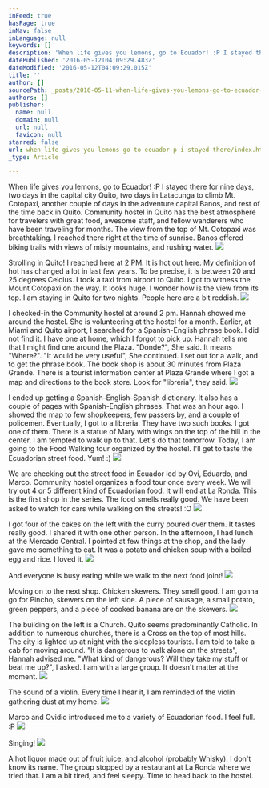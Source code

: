 ```yaml
---
inFeed: true
hasPage: true
inNav: false
inLanguage: null
keywords: []
description: 'When life gives you lemons, go to Ecuador! :P I stayed there for nine days, two days in the capital city Quito, two days in Latacunga to climb Mt. Cotopaxi, another couple of days in the adventure capital Banos, and rest of the time back in Quito. Community hostel in Quito has the best atmosphere for travelers with great food, awesome staff, and fellow wanderers who have been traveling for months. The view from the top of Mt. Cotopaxi was breathtaking. I reached there right at the time of sunrise. Banos offered biking trails with views of misty mountains, and rushing water.'
datePublished: '2016-05-12T04:09:29.483Z'
dateModified: '2016-05-12T04:09:29.015Z'
title: ''
author: []
sourcePath: _posts/2016-05-11-when-life-gives-you-lemons-go-to-ecuador-p-i-stayed-there.md
authors: []
publisher:
  name: null
  domain: null
  url: null
  favicon: null
starred: false
url: when-life-gives-you-lemons-go-to-ecuador-p-i-stayed-there/index.html
_type: Article

---
```

When life gives you lemons, go to Ecuador! :P I stayed there for nine days, two days in the capital city Quito, two days in Latacunga to climb Mt. Cotopaxi, another couple of days in the adventure capital Banos, and rest of the time back in Quito. Community hostel in Quito has the best atmosphere for travelers with great food, awesome staff, and fellow wanderers who have been traveling for months. The view from the top of Mt. Cotopaxi was breathtaking. I reached there right at the time of sunrise. Banos offered biking trails with views of misty mountains, and rushing water.
![](https://the-grid-user-content.s3-us-west-2.amazonaws.com/f1a74552-9220-4fa2-bec9-46d40b533051.jpg)

Strolling in Quito! I reached here at 2 PM. It is hot out here. My definition of hot has changed a lot in last few years. To be precise, it is between 20 and 25 degrees Celcius. I took a taxi from airport to Quito. I got to witness the Mount Cotopaxi on the way. It looks huge. I wonder how is the view from its top. I am staying in Quito for two nights. People here are a bit reddish.
![](https://the-grid-user-content.s3-us-west-2.amazonaws.com/9e39e561-a21b-44b0-9574-a66fc0d1acef.jpg)

I checked-in the Community hostel at around 2 pm. Hannah showed me around the hostel. She is volunteering at the hostel for a month. Earlier, at Miami and Quito airport, I searched for a Spanish-English phrase book. I did not find it. I have one at home, which I forgot to pick up. Hannah tells me that I might find one around the Plaza. "Donde?", She said. It means "Where?". "It would be very useful", She continued. I set out for a walk, and to get the phrase book. The book shop is about 30 minutes from Plaza Grande. There is a tourist information center at Plaza Grande where I got a map and directions to the book store. Look for "libreria", they said.
![](https://the-grid-user-content.s3-us-west-2.amazonaws.com/0d78e2df-0001-4ac1-807a-50bdc7f3871b.jpg)

I ended up getting a Spanish-English-Spanish dictionary. It also has a couple of pages with Spanish-English phrases. That was an hour ago. I showed the map to few shopkeepers, few passers by, and a couple of policemen. Eventually, I got to a libreria. They have two such books. I got one of them. There is a statue of Mary with wings on the top of the hill in the center. I am tempted to walk up to that. Let's do that tomorrow. Today, I am going to the Food Walking tour organized by the hostel. I'll get to taste the Ecuadorian street food. Yum! :)
![](https://the-grid-user-content.s3-us-west-2.amazonaws.com/5702032a-707c-4ed0-b37d-9b71000f0d52.jpg)

We are checking out the street food in Ecuador led by Ovi, Eduardo, and Marco. Community hostel organizes a food tour once every week. We will try out 4 or 5 different kind of Ecuadorian food. It will end at La Ronda. This is the first shop in the series. The food smells really good. We have been asked to watch for cars while walking on the streets! :O
![](https://the-grid-user-content.s3-us-west-2.amazonaws.com/53789137-8c1e-496f-843c-a3aa64e4db7c.jpg)

I got four of the cakes on the left with the curry poured over them. It tastes really good. I shared it with one other person. In the afternoon, I had lunch at the Mercado Central. I pointed at few things at the shop, and the lady gave me something to eat. It was a potato and chicken soup with a boiled egg and rice. I loved it.
![](https://the-grid-user-content.s3-us-west-2.amazonaws.com/e7191703-0ed0-4555-92b0-9566c87af783.jpg)

And everyone is busy eating while we walk to the next food joint!
![](https://the-grid-user-content.s3-us-west-2.amazonaws.com/91ab2016-eb7d-45b4-b26f-4fb80389de38.jpg)

Moving on to the next shop. Chicken skewers. They smell good. I am gonna go for Pincho, skewers on the left side. A piece of sausage, a small potato, green peppers, and a piece of cooked banana are on the skewers.
![](https://the-grid-user-content.s3-us-west-2.amazonaws.com/4c9ed5bb-c1e9-4ffc-b36e-ce11e89625aa.jpg)

The building on the left is a Church. Quito seems predominantly Catholic. In addition to numerous churches, there is a Cross on the top of most hills. The city is lighted up at night with the sleepless tourists. I am told to take a cab for moving around. "It is dangerous to walk alone on the streets", Hannah advised me. "What kind of dangerous? Will they take my stuff or beat me up?", I asked. I am with a large group. It doesn't matter at the moment.
![](https://the-grid-user-content.s3-us-west-2.amazonaws.com/38c5d0b0-a553-4d57-8ca8-7c7659f49063.jpg)

The sound of a violin. Every time I hear it, I am reminded of the violin gathering dust at my home.
![](https://the-grid-user-content.s3-us-west-2.amazonaws.com/293a6f00-d11f-4b8f-98b3-7bf24e827de2.jpg)

Marco and Ovidio introduced me to a variety of Ecuadorian food. I feel full. :P
![](https://the-grid-user-content.s3-us-west-2.amazonaws.com/b99b8d8a-7ddc-4dde-a12e-c961827fe39b.jpg)

Singing!
![](https://the-grid-user-content.s3-us-west-2.amazonaws.com/13e2c262-02b9-42ab-a3a7-7484470fd59e.jpg)

A hot liquor made out of fruit juice, and alcohol (probably Whisky). I don't know its name. The group stopped by a restaurant at La Ronda where we tried that. I am a bit tired, and feel sleepy. Time to head back to the hostel.